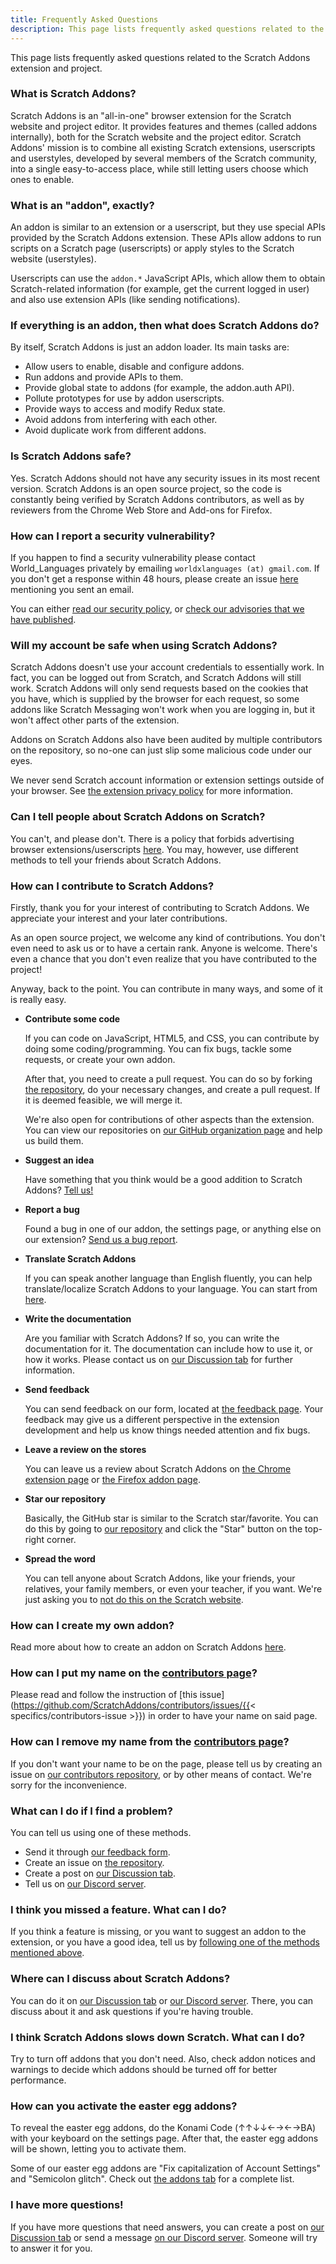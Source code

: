 ```yaml
---
title: Frequently Asked Questions
description: This page lists frequently asked questions related to the Scratch Addons extension and project.
---
```


This page lists frequently asked questions related to the Scratch Addons extension and project.

### What is Scratch Addons?

Scratch Addons is an "all-in-one" browser extension for the Scratch website and project editor. It provides features and themes (called addons internally), both for the Scratch website and the project editor. Scratch Addons' mission is to combine all existing Scratch extensions, userscripts and userstyles, developed by several members of the Scratch community, into a single easy-to-access place, while still letting users choose which ones to enable.

### What is an "addon", exactly?

An addon is similar to an extension or a userscript, but they use special APIs provided by the Scratch Addons extension. These APIs allow addons to run scripts on a Scratch page (userscripts) or apply styles to the Scratch website (userstyles).

Userscripts can use the `addon.*` JavaScript APIs, which allow them to obtain Scratch-related information (for example, get the current logged in user) and also use extension APIs (like sending notifications).

### If everything is an addon, then what does Scratch Addons do?

By itself, Scratch Addons is just an addon loader. Its main tasks are:

- Allow users to enable, disable and configure addons.
- Run addons and provide APIs to them.
- Provide global state to addons (for example, the addon.auth API).
- Pollute prototypes for use by addon userscripts.
- Provide ways to access and modify Redux state.
- Avoid addons from interfering with each other.
- Avoid duplicate work from different addons.

### Is Scratch Addons safe? 

Yes. Scratch Addons should not have any security issues in its most recent version. Scratch Addons is an open source project, so the code is constantly being verified by Scratch Addons contributors, as well as by reviewers from the Chrome Web Store and Add-ons for Firefox.

### How can I report a security vulnerability?

If you happen to find a security vulnerability please contact World_Languages privately by emailing `worldxlanguages (at) gmail.com`. If you don't get a response within 48 hours, please create an issue [here](https://github.com/ScratchAddons/ScratchAddons/issues/) mentioning you sent an email.

You can either [read our security policy](https://github.com/ScratchAddons/ScratchAddons/security/policy), or [check our advisories that we have published](https://github.com/ScratchAddons/ScratchAddons/security/advisories?state=published).

### Will my account be safe when using Scratch Addons?

Scratch Addons doesn't use your account credentials to essentially work. In fact, you can be logged out from Scratch, and Scratch Addons will still work. Scratch Addons will only send requests based on the cookies that you have, which is supplied by the browser for each request, so some addons like Scratch Messaging won't work when you are logging in, but it won't affect other parts of the extension.

Addons on Scratch Addons also have been audited by multiple contributors on the repository, so no-one can just slip some malicious code under our eyes.

We never send Scratch account information or extension settings outside of your browser. See [the extension privacy policy](/docs/privacy/policies/extension) for more information.

### Can I tell people about Scratch Addons on Scratch?

You can't, and please don't. There is a policy that forbids advertising browser extensions/userscripts [here](https://scratch.mit.edu/discuss/post/2907564/). You may, however, use different methods to tell your friends about Scratch Addons.

### How can I contribute to Scratch Addons?

Firstly, thank you for your interest of contributing to Scratch Addons. We appreciate your interest and your later contributions. 

As an open source project, we welcome any kind of contributions. You don't even need to ask us or to have a certain rank. Anyone is welcome. There's even a chance that you don't even realize that you have contributed to the project! 

Anyway, back to the point. You can contribute in many ways, and some of it is really easy.

- **Contribute some code**

  If you can code on JavaScript, HTML5, and CSS, you can contribute by doing some coding/programming. You can fix bugs, tackle some requests, or create your own addon.

  After that, you need to create a pull request. You can do so by forking [the repository](https://github.com/ScratchAddons/ScratchAddons/), do your necessary changes, and create a pull request. If it is deemed feasible, we will merge it.

  We're also open for contributions of other aspects than the extension. You can view our repositories on [our GitHub organization page](https://github.com/ScratchAddons) and help us build them.

- **Suggest an idea**  

  Have something that you think would be a good addition to Scratch Addons? [Tell us!](#i-think-you-missed-a-feature-what-can-i-do)

- **Report a bug**

  Found a bug in one of our addon, the settings page, or anything else on our extension? [Send us a bug report](#what-can-i-do-if-i-find-a-problem).

- **Translate Scratch Addons**  

  If you can speak another language than English fluently, you can help translate/localize Scratch Addons to your language. You can start from [here](/docs/localization/joining-the-localization-team).

- **Write the documentation**

  Are you familiar with Scratch Addons? If so, you can write the documentation for it. The documentation can include how to use it, or how it works. Please contact us on [our Discussion tab](https://github.com/ScratchAddons/ScratchAddons/discussions) for further information.

- **Send feedback**  

  You can send feedback on our form, located at [the feedback page](https://scratchaddons.com/feedback). Your feedback may give us a different perspective in the extension development and help us know things needed attention and fix bugs.

- **Leave a review on the stores**

  You can leave us a review about Scratch Addons on [the Chrome extension page](https://chrome.google.com/webstore/detail/fbeffbjdlemaoicjdapfpikkikjoneco) or [the Firefox addon page](https://addons.mozilla.org/firefox/addon/scratch-messaging-extension/).

- **Star our repository**

  Basically, the GitHub star is similar to the Scratch star/favorite. You can do this by going to [our repository](https://github.com/ScratchAddons/ScratchAddons) and click the "Star" button on the top-right corner.

- **Spread the word**

  You can tell anyone about Scratch Addons, like your friends, your relatives, your family members, or even your teacher, if you want. We're just asking you to [not do this on the Scratch website](#can-i-tell-people-about-scratch-addons-on-scratch).

### How can I create my own addon?

Read more about how to create an addon on Scratch Addons [here](/docs/develop/getting-started).

### How can I put my name on the [contributors page](/contributors)?

Please read and follow the instruction of [this issue](https://github.com/ScratchAddons/contributors/issues/{{< specifics/contributors-issue >}}) in order to have your name on said page.

### How can I remove my name from the [contributors page](/contributors)?

If you don't want your name to be on the page, please tell us by creating an issue on [our contributors repository](https://github.com/ScratchAddons/contributors/issues/), or by other means of contact. We're sorry for the inconvenience.

### What can I do if I find a problem?

You can tell us using one of these methods.

- Send it through [our feedback form](https://scratchaddons.com/feedback).
- Create an issue on [the repository](https://github.com/ScratchAddons/ScratchAddons/issues).
- Create a post on [our Discussion tab](https://github.com/ScratchAddons/ScratchAddons/discussions).
- Tell us on [our Discord server](https://discord.gg/R5NBqwMjNc).

### I think you missed a feature. What can I do?

If you think a feature is missing, or you want to suggest an addon to the extension, or you have a good idea, tell us by [following one of the methods mentioned above](#what-can-i-do-if-i-find-a-problem).

### Where can I discuss about Scratch Addons?

You can do it on [our Discussion tab](https://github.com/ScratchAddons/ScratchAddons/discussions) or [our Discord server](https://discord.gg/R5NBqwMjNc). There, you can discuss about it and ask questions if you're having trouble.

### I think Scratch Addons slows down Scratch. What can I do?

Try to turn off addons that you don't need. Also, check addon notices and warnings to decide which addons should be turned off for better performance. 

### How can you activate the easter egg addons?

To reveal the easter egg addons, do the Konami Code (↑↑↓↓←→←→BA) with your keyboard on the settings page. After that, the easter egg addons will be shown, letting you to activate them.

Some of our easter egg addons are "Fix capitalization of Account Settings" and "Semicolon glitch". Check out [the addons tab](/addons) for a complete list.

### I have more questions!

If you have more questions that need answers, you can create a post on [our Discussion tab](https://github.com/ScratchAddons/ScratchAddons/discussions) or send a message [on our Discord server](https://discord.gg/R5NBqwMjNc). Someone will try to answer it for you.
